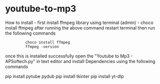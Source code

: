 # youtube-to-mp3
How to install -
    first install ffmpeg library using terminal (admin) -
              choco install ffmpeg
             after running the above command restart terminal then run the following commands

             choco install ffmpeg
             ffmpeg -version
once this is installed successfully open the "Youtube to Mp3 - APSoftech.py" in text editor and install Dependencies using the following commands 

pip install pytube pydub
pip install tkinter
pip install yt-dlp

